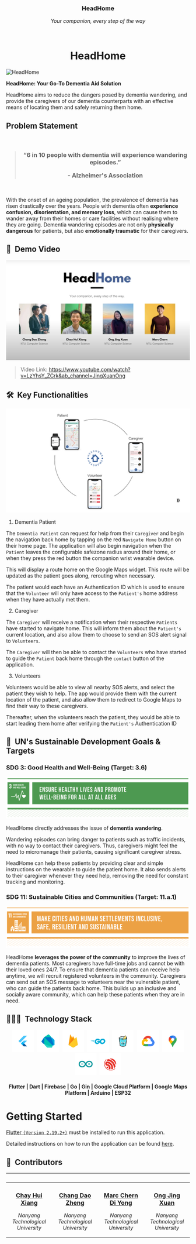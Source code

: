 <br>
<div align="center">
    <div >
        <img width="200px" src="https://firebasestorage.googleapis.com/v0/b/gsc23-12e94.appspot.com/o/members%2Fheadhome_square.png?alt=media&token=96a55b42-7c9f-4e68-b41f-d986efe79c01" alt=""/>
    </div>
    <div>
            <h3><b>HeadHome</b></h3>
            <p><i>Your companion, every step of the way</i></p>
    </div>      
</div>
<br>
<h1 align="center">HeadHome</h1>

![HeadHome](assets/HeadHome.png)

**HeadHome: Your Go-To Dementia Aid Solution**

HeadHome aims to reduce the dangers posed by dementia wandering, and provide the caregivers of our dementia counterparts with an effective means of locating them and safely returning them home.

## Problem Statement

<br/>
<blockquote align='center'>
<h3>“6 in 10 people with dementia will experience wandering episodes.”

\- Alzheimer's Association

</h3>
</blockquote>
<br/>

With the onset of an ageing population, the prevalence of dementia has risen drastically over the years. People with dementia often **experience confusion, disorientation, and memory loss**, which can cause them to wander away from their homes or care facilities without realising where they are going. Dementia wandering episodes are not only **physically dangerous** for patients, but also **emotionally traumatic** for their caregivers.

## 🎥 &nbsp;Demo Video

<a href="https://www.youtube.com/watch?v=LzYhsY_ZCrk&ab_channel=JingXuanOng"><img src="./assets/demo-video-thumbnail.png" /></a>

> Video Link: https://www.youtube.com/watch?v=LzYhsY_ZCrk&ab_channel=JingXuanOng

## 🛠️ &nbsp;Key Functionalities

![Key Functionalities](assets/Key_Functionalities.jpg)

1. Dementia Patient

The `Dementia Patient` can request for help from their `Caregiver` and begin the navigation back home by tapping on the red `Navigate Home` button on their home page. The application will also begin navigation when the `Patient` leaves the configurable safezone radius around their home, or when they press the red button the companion wrist wearable device.

This will display a route home on the Google Maps widget. This route will be updated as the patient goes along, rerouting when necessary.

The patient would each have an Authentication ID which is used to ensure that the `Volunteer` will only have access to the `Patient's` home address when they have actually met them.

2. Caregiver

The `Caregiver` will receive a notification when their respective `Patients` have started to navigate home. This will inform them about the `Patient's` current location, and also allow them to choose to send an SOS alert signal to `Volunteers`.

The `Caregiver` will then be able to contact the `Volunteers` who have started to guide the `Patient` back home through the `contact` button of the application.

3. Volunteers

Volunteers would be able to view all nearby SOS alerts, and select the patient they wish to help. The app would provide them with the current location of the patient, and also allow them to redirect to Google Maps to find their way to these caregivers.

Thereafter, when the volunteers reach the patient, they would be able to start leading them home after verifying the `Patient's` Authentication ID

## 🎯 &nbsp;UN's Sustainable Development Goals & Targets

### SDG 3: Good Health and Well-Being (Target: 3.6)

![SDG3](assets/SDG3.png)

HeadHome directly addresses the issue of **dementia wandering**.

Wandering episodes can bring danger to patients such as traffic incidents, with no way to contact their caregivers. Thus, caregivers might feel the need to micromanage their patients, causing significant caregiver stress.

HeadHome can help these patients by providing clear and simple instructions on the wearable to guide the patient home. It also sends alerts to their caregiver whenever they need help, removing the need for constant tracking and monitoring.

### SDG 11: Sustainable Cities and Communities (Target: 11.a.1)

![SDG11](assets/SDG11.png)

HeadHome **leverages the power of the community** to improve the lives of dementia patients. Most caregivers have full-time jobs and cannot be with their loved ones 24/7. To ensure that dementia patients can receive help anytime, we will recruit registered volunteers in the community. Caregivers can send out an SOS message to volunteers near the vulnerable patient, who can guide the patients back home. This builds up an inclusive and socially aware community, which can help these patients when they are in need.

## 👨🏻‍💻 &nbsp;Technology Stack

<div align="center">
<kbd>
<img src="./assets/icons/Flutter.png" height="60" />
</kbd>
<kbd>
<img src="./assets/icons/Dart.png" height="60" />
</kbd>
<kbd>
<img src="./assets/icons/Firebase.png" height="60" />
</kbd>
<kbd>
<img src="./assets/icons/Go.png" height="60" />
</kbd>
<kbd>
<img src="./assets/icons/Gin.png" height="60" />
</kbd>
<kbd>
<img src="./assets/icons/GCP.png" height="60" />
</kbd>
<kbd>
<img src="./assets/icons/Maps.png" height="60" />
</kbd>
<kbd>
<img src="./assets/icons/Arduino.png" height="60" />
</kbd>
<kbd>
<img src="./assets/icons/ESP32.png" height="60" />
</kbd>
</div>
<div align="center">
<h4>Flutter | Dart | Firebase | Go | Gin | Google Cloud Platform | Google Maps Platform | Arduino | ESP32</h4>
</div>

# Getting Started

[Flutter `(Version 2.19.2+)`](https://docs.flutter.dev/get-started/install) must be installed to run this application.

Detailed instructions on how to run the application can be found [here](https://github.com/GSC23-HeadHome/HeadHome-App/blob/main/README.md#getting-started).

## 👥 &nbsp;Contributors

| <a href="https://github.com/chayhuixiang"><img width="180px" src="https://firebasestorage.googleapis.com/v0/b/gsc23-12e94.appspot.com/o/members%2Fhuixiang.jpeg?alt=media&token=96a55b42-7c9f-4e68-b41f-d986efe79c01" alt=""/></a> | <a href="https://github.com/changdaozheng"><img width="180px" src="https://firebasestorage.googleapis.com/v0/b/gsc23-12e94.appspot.com/o/members%2Fdaozheng.jpeg?alt=media&token=96a55b42-7c9f-4e68-b41f-d986efe79c01" alt=""/></a> | <a href="https://github.com/Trigon25"><img width="180px" src="https://firebasestorage.googleapis.com/v0/b/gsc23-12e94.appspot.com/o/members%2Fmarc.jpeg?alt=media&token=96a55b42-7c9f-4e68-b41f-d986efe79c01" alt=""/></a> | <a href="https://github.com/ongjx16"><img width="180px" src="https://firebasestorage.googleapis.com/v0/b/gsc23-12e94.appspot.com/o/members%2Fjingxuan.jpeg?alt=media&token=96a55b42-7c9f-4e68-b41f-d986efe79c01" alt=""/></a> |
| ---------------------------------------------------------------------------------------------------------------------------------------------------------------------------------------------------------------------------------- | ----------------------------------------------------------------------------------------------------------------------------------------------------------------------------------------------------------------------------------- | -------------------------------------------------------------------------------------------------------------------------------------------------------------------------------------------------------------------------- | ----------------------------------------------------------------------------------------------------------------------------------------------------------------------------------------------------------------------------- |
| <div align="center"><h3><b><a href="https://github.com/chayhuixiang">Chay Hui Xiang</a></b></h3><p><i>Nanyang Technological University</i></p></div>                                                                               | <div align="center"><h3><b><a href="https://github.com/changdaozheng">Chang Dao Zheng</a></b></h3></a><p><i>Nanyang Technological University</i></p></div>                                                                          | <div align="center"><h3><b><a href="https://github.com/Trigon25">Marc Chern Di Yong</a></b></h3></a><p><i>Nanyang Technological University</i></p></div></a>                                                               | <div align="center"><h3><b><a href="https://github.com/ongjx16">Ong Jing Xuan</a></b></h3></a><p><i>Nanyang Technological University</i></p></div>                                                                            |
